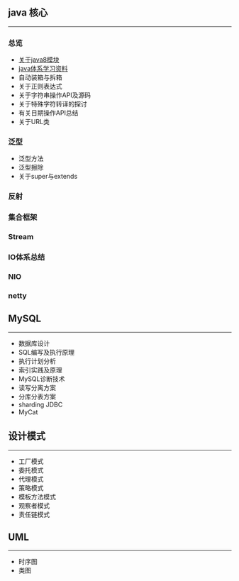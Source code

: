 ## java 核心

***

### 总览

- [关于java8模块](docs/java-core/java核心总览.md)
- [java体系学习资料](docs/java-core/java体系学习资料汇总.md)
- 自动装箱与拆箱
- 关于正则表达式
- 关于字符串操作API及源码
- 关于特殊字符转译的探讨
- 有关日期操作API总结
- 关于URL类

### 泛型

- 泛型方法
- 泛型擦除
- 关于super与extends

### 反射

### 集合框架

### Stream

### IO体系总结

### NIO

### netty

## MySQL

***

- 数据库设计
- SQL编写及执行原理
- 执行计划分析
- 索引实践及原理
- MySQL诊断技术
- 读写分离方案
- 分库分表方案
- sharding JDBC
- MyCat

## 设计模式

***

- 工厂模式
- 委托模式
- 代理模式
- 策略模式
- 模板方法模式
- 观察者模式
- 责任链模式

## UML

***

- 时序图
- 类图